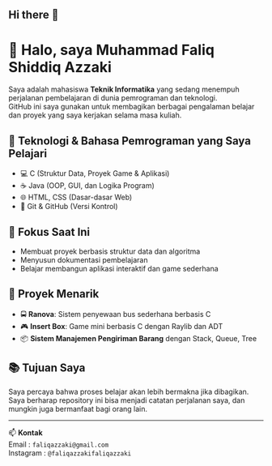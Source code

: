 ## Hi there 👋

# 👋 Halo, saya Muhammad Faliq Shiddiq Azzaki

Saya adalah mahasiswa **Teknik Informatika** yang sedang menempuh perjalanan pembelajaran di dunia pemrograman dan teknologi.  
GitHub ini saya gunakan untuk membagikan berbagai pengalaman belajar dan proyek yang saya kerjakan selama masa kuliah.

## 🔧 Teknologi & Bahasa Pemrograman yang Saya Pelajari
- 💻 C (Struktur Data, Proyek Game & Aplikasi)
- ☕ Java (OOP, GUI, dan Logika Program)
- 🌐 HTML, CSS (Dasar-dasar Web)
- 📁 Git & GitHub (Versi Kontrol)

## 🎯 Fokus Saat Ini
- Membuat proyek berbasis struktur data dan algoritma
- Menyusun dokumentasi pembelajaran
- Belajar membangun aplikasi interaktif dan game sederhana

## 📌 Proyek Menarik
- 🚍 **Ranova**: Sistem penyewaan bus sederhana berbasis C
- 🎮 **Insert Box**: Game mini berbasis C dengan Raylib dan ADT
- 📦 **Sistem Manajemen Pengiriman Barang** dengan Stack, Queue, Tree

## 📚 Tujuan Saya
Saya percaya bahwa proses belajar akan lebih bermakna jika dibagikan.  
Saya berharap repository ini bisa menjadi catatan perjalanan saya, dan mungkin juga bermanfaat bagi orang lain.

---
📫 **Kontak**  
Email : `faliqazzaki@gmail.com`
<br>
Instagram : `@faliqazzakifaliqazzaki`
<!--
**Faliqazzaki/Faliqazzaki** is a ✨ _special_ ✨ repository because its `README.md` (this file) appears on your GitHub profile.

Here are some ideas to get you started:

- 🔭 I’m currently working on ...
- 🌱 I’m currently learning ...
- 👯 I’m looking to collaborate on ...
- 🤔 I’m looking for help with ...
- 💬 Ask me about ...
- 📫 How to reach me: ...
- 😄 Pronouns: ...
- ⚡ Fun fact: ...
-->
